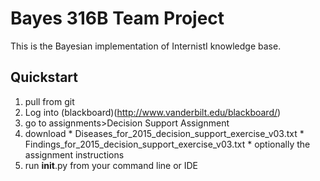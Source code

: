 # Bayes 316B Team Project

This is the Bayesian implementation of InternistI knowledge base.

## Quickstart
1. pull from git
2. Log into (blackboard)(http://www.vanderbilt.edu/blackboard/)
  1. go to assignments>Decision Support Assignment
  2. download
    * Diseases_for_2015_decision_support_exercise_v03.txt
    * Findings_for_2015_decision_support_exercise_v03.txt
    * optionally the assignment instructions
3. run __init__.py from your command line or IDE

